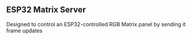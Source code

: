 ## ESP32 Matrix Server

Designed to control an ESP32-controlled RGB Matrix panel by sending it frame updates